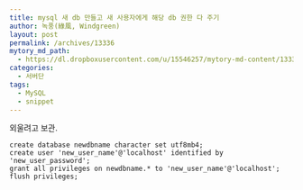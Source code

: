 ```yaml
---
title: mysql 새 db 만들고 새 사용자에게 해당 db 권한 다 주기
author: 녹풍(綠風, Windgreen)
layout: post
permalink: /archives/13336
mytory_md_path:
  - https://dl.dropboxusercontent.com/u/15546257/mytory-md-content/13336-mysql-new-db-and-user.md
categories:
  - 서버단
tags:
  - MySQL
  - snippet
---
```

외울려고 보관.

    create database newdbname character set utf8mb4;
    create user 'new_user_name'@'localhost' identified by 'new_user_password';
    grant all privileges on newdbname.* to 'new_user_name'@'localhost';
    flush privileges;